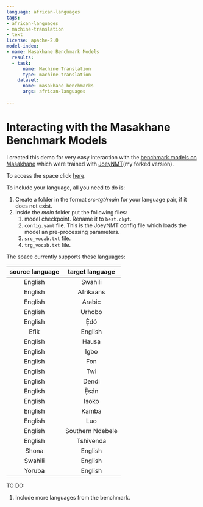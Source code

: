 ```yaml
---
language: african-languages
tags:
- african-languages
- machine-translation
- text
license: apache-2.0
model-index:
- name: Masakhane Benchmark Models
  results:
  - task: 
      name: Machine Translation
      type: machine-translation
    dataset:
      name: masakhane benchmarks
      args: african-languages
   
---
```

# Interacting with the Masakhane Benchmark Models

I created this demo for very easy interaction with the [benchmark models on Masakhane](https://github.com/masakhane-io/masakhane-mt/tree/master/benchmarks) which were trained with [JoeyNMT](https://github.com/chrisemezue/joeynmt)(my forked version).

To access the space click [here](https://huggingface.co/spaces/chrisjay/masakhane-benchmarks).

To include your language, all you need to do is:
1. Create a folder in the format *src-tgt/main* for your language pair, if it does not exist.
2. Inside the *main* folder put the following files:
    1. model checkpoint. Rename it to `best.ckpt`.
    2. `config.yaml` file. This is the JoeyNMT config file which loads the model an pre-processing parameters.
    3. `src_vocab.txt` file.
    4. `trg_vocab.txt` file.
    
The space currently supports these languages:

| source language | target language |
|:---------------:|:---------------:|
| English         | Swahili         |
| English         | Afrikaans       |
| English         | Arabic          |
| English         | Urhobo          |
| English         | Ẹ̀dó             |
| Efik            | English         |
| English         | Hausa           |
| English         | Igbo            |
| English         | Fon             |
| English         | Twi             |
| English         | Dendi           |
| English         | Ẹ̀sán             |
| English         | Isoko           |
| English         | Kamba           |
| English         | Luo           |
| English         | Southern Ndebele  |
| English         | Tshivenda           |
| Shona           | English         |
| Swahili         | English         |
| Yoruba          | English         |

TO DO:
1. Include more languages from the benchmark.